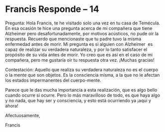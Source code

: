 #  Francis Responde – 14

Pregunta: Hola Francis, te he visitado solo una vez en tu casa de Temécula. En esa ocasión te hice una pregunta acerca de mi compañera que tiene Alzheimer pero desafortunadamente, por motivos acústicos, no pude oír la respuesta. Recuerdo que mencionaste que tu padre tuvo la misma enfermedad antes de morir. Mi pregunta es si alguien con Alzheimer  es capaz de realizar su verdadera naturaleza, y por lo tanto satisfacer el propósito de su vida antes de morir. Yo creo que es así en el caso de mi compañera, pero me gustaría oír tu respuesta otra vez. ¡Muchas gracias!

Contestación: Aquello que realiza su verdadera naturaleza no es el cuerpo o la mente que son objetos. Es la consciencia misma, a la que no le afectan los estados impermanentes del cuerpo-mente.

Parece que le das mucha importancia a esta realización, que es algo bello cuando ocurre si ocurre. Pero lo más maravilloso de todo, es que haya algo y no nada, que hay ser y consciencia, y esto está ocurriendo ya ¡aquí y ahora!

Afectuosamente,

Francis

